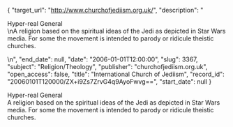 {
  "target_url": "http://www.churchofjediism.org.uk/", 
  "description": "<p>Hyper-real General<br />\nA religion based on the spiritual ideas of the Jedi as depicted in Star Wars media.  For some the movement is intended to parody or ridicule theistic churches.</p>\n", 
  "end_date": null, 
  "date": "2006-01-01T12:00:00", 
  "slug": 3367, 
  "subject": "Religion/Theology", 
  "publisher": "churchofjediism.org.uk", 
  "open_access": false, 
  "title": "International Church of Jediism", 
  "record_id": "20060101T120000/ZX+i9Zs7ZrvG4q9AyoFwvg==", 
  "start_date": null
}

<p>Hyper-real General<br />
A religion based on the spiritual ideas of the Jedi as depicted in Star Wars media.  For some the movement is intended to parody or ridicule theistic churches.</p>
